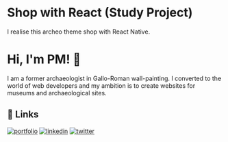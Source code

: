 
# Shop with React (Study Project)

I realise this archeo theme shop with React Native.
# Hi, I'm PM! 👋
I am a former archaeologist in Gallo-Roman wall-painting. I converted to the world of web developers and my ambition is to create websites for museums and archaeological sites.


## 🔗 Links
[![portfolio](https://img.shields.io/badge/my_portfolio-000?style=for-the-badge&logo=ko-fi&logoColor=white)]()
[![linkedin](https://img.shields.io/badge/linkedin-0A66C2?style=for-the-badge&logo=linkedin&logoColor=white)](https://www.linkedin.com/in/pierre-manuel-weill-164204282//)
[![twitter](https://img.shields.io/badge/twitter-1DA1F2?style=for-the-badge&logo=twitter&logoColor=white)]()

